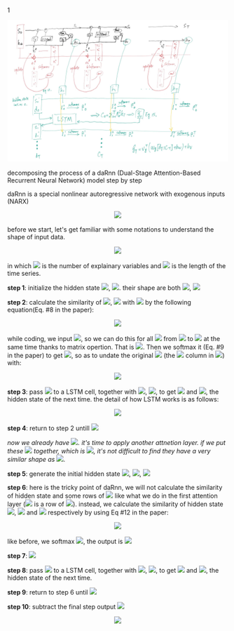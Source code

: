 1
  
![daRnn](daRnnChart.jpg )
  
decomposing the process of a daRnn (Dual-Stage Attention-Based Recurrent Neural Network) model step by step
  
daRnn is a special nonlinear autoregressive network with exogenous inputs (NARX) <p align="center"><img src="https://latex.codecogs.com/gif.latex?&#x5C;hat{Y}_{T}%20=F&#x5C;left(Y_{1},%20&#x5C;cdots,%20Y_{T-1},%20{X}_{1},%20&#x5C;cdots,%20{X}_{T}&#x5C;right)"/></p>  
  
  
before we start, let's get familiar with some notations to understand the shape of input data.
  
  
  
<p align="center"><img src="https://latex.codecogs.com/gif.latex?X%20=%20&#x5C;begin{bmatrix}
x_1^1%20&amp;%20x_2^1%20&amp;%20...&amp;%20...%20&amp;%20...%20&amp;%20x_T^1&#x5C;&#x5C;
x_1^2%20&amp;%20x_2^2%20&amp;%20...&amp;%20...%20&amp;%20...%20&amp;%20x_T^2%20&#x5C;&#x5C;
...%20&amp;%20...%20&amp;%20...&amp;%20...%20&amp;%20...%20&amp;%20...&#x5C;&#x5C;
...%20&amp;%20...%20&amp;%20...&amp;%20x_t^k%20&amp;%20...%20&amp;%20x_T^k%20&#x5C;&#x5C;
...%20&amp;%20...%20&amp;%20...&amp;%20...%20&amp;%20...%20&amp;%20...%20%20&#x5C;&#x5C;
x_1^n%20&amp;%20x_2^n%20&amp;%20...&amp;%20...%20&amp;%20...%20&amp;%20x_T^n%20&#x5C;&#x5C;
&#x5C;end{bmatrix}%20=%20(x^1,%20x^2,%20...,%20x^k,%20...%20,%20x^n)&#x27;%20=%20(x_1,%20x_2,%20...%20,%20x_t,%20...,%20x_T)"/></p>  
  
  
in which <img src="https://latex.codecogs.com/gif.latex?n"/> is the number of explainary variables and <img src="https://latex.codecogs.com/gif.latex?T"/> is the length of the time series.
  
  
  
**step 1**: initialize the hidden state <img src="https://latex.codecogs.com/gif.latex?s_t"/>, <img src="https://latex.codecogs.com/gif.latex?h_t"/>. their shape are both <img src="https://latex.codecogs.com/gif.latex?m"/>, <img src="https://latex.codecogs.com/gif.latex?t=1"/>
  
**step 2**: calculate the similarity of <img src="https://latex.codecogs.com/gif.latex?h_{t-1}"/>, <img src="https://latex.codecogs.com/gif.latex?s_{t-1}"/> with <img src="https://latex.codecogs.com/gif.latex?x^k"/> by the following equation(Eq. #8 in the paper):
  
<p align="center"><img src="https://latex.codecogs.com/gif.latex?e_{t}^{k}=v_{e}&#x27;%20&#x5C;tanh%20&#x5C;left(W_{e}&#x5C;left[h_{t-1}%20;%20s_{t-1}&#x5C;right]+U_{e}%20x^{k}&#x5C;right),%20k=1,2,...,n"/></p>  
  
  
while coding, we input <img src="https://latex.codecogs.com/gif.latex?X"/>, so we can do this for all <img src="https://latex.codecogs.com/gif.latex?k"/> from <img src="https://latex.codecogs.com/gif.latex?1"/> to <img src="https://latex.codecogs.com/gif.latex?n"/> at the same time thanks to matrix opertion. That is <img src="https://latex.codecogs.com/gif.latex?(e_1^1,%20e_1^2,%20...%20,%20e_1^n)&#x27;"/>. Then we softmax it (Eq. #9 in the paper) to get <img src="https://latex.codecogs.com/gif.latex?(&#x5C;alpha_1^1,%20&#x5C;alpha_1^2,%20...%20,%20&#x5C;alpha_1^n)&#x27;"/>, so as to undate the original <img src="https://latex.codecogs.com/gif.latex?x_t"/> (the <img src="https://latex.codecogs.com/gif.latex?t^{th}"/> column in <img src="https://latex.codecogs.com/gif.latex?X"/>) with:
  
<p align="center"><img src="https://latex.codecogs.com/gif.latex?&#x5C;tilde{x}_{t}=&#x5C;left(&#x5C;alpha_{t}^{1}%20x_{t}^{1},%20&#x5C;alpha_{t}^{2}%20x_{t}^{2},%20&#x5C;cdots,%20&#x5C;alpha_{t}^{n}%20x_{t}^{n}&#x5C;right)&#x27;"/></p>  
  
  
**step 3**: pass <img src="https://latex.codecogs.com/gif.latex?&#x5C;tilde{x}_{t}"/> to a LSTM cell, together with <img src="https://latex.codecogs.com/gif.latex?h_{t-1}"/>, <img src="https://latex.codecogs.com/gif.latex?s_{t-1}"/>, to get <img src="https://latex.codecogs.com/gif.latex?h_t"/> and <img src="https://latex.codecogs.com/gif.latex?s_t"/>, the hidden state of the next time. the detail of how LSTM works is as follows:
  
<p align="center"><img src="https://latex.codecogs.com/gif.latex?&#x5C;begin{aligned}
{f}_{t}%20&amp;=&#x5C;sigma&#x5C;left({W}_{f}&#x5C;left[{h}_{t-1}%20;%20{x}_{t}&#x5C;right]+{b}_{f}&#x5C;right)%20&#x5C;&#x5C;
{i}_{t}%20&amp;=&#x5C;sigma&#x5C;left({W}_{i}&#x5C;left[{h}_{t-1}%20;%20{x}_{t}&#x5C;right]+{b}_{i}&#x5C;right)%20&#x5C;&#x5C;
{o}_{t}%20&amp;=&#x5C;sigma&#x5C;left({W}_{o}&#x5C;left[{h}_{t-1}%20;%20{x}_{t}&#x5C;right]+{b}_{o}&#x5C;right)%20&#x5C;&#x5C;
{s}_{t}={f}_{t}%20&#x5C;odot%20{s}_{t-1}%20&amp;+{i}_{t}%20&#x5C;odot%20&#x5C;tanh%20&#x5C;left({W}_{s}&#x5C;left[{h}_{t-1}%20;%20{x}_{t}&#x5C;right]+{b}_{s}&#x5C;right)%20&#x5C;&#x5C;
{h}_{t}%20&amp;={o}_{t}%20&#x5C;odot%20&#x5C;tanh%20&#x5C;left({s}_{t}&#x5C;right)
&#x5C;end{aligned}"/></p>  
  
  
**step 4**: return to step 2 untill <img src="https://latex.codecogs.com/gif.latex?t=T"/>
  
*now we already have <img src="https://latex.codecogs.com/gif.latex?h_1,%20h_2,%20...,%20h_T"/>. it's time to apply another attnetion layer. if we put these <img src="https://latex.codecogs.com/gif.latex?h_t"/> together, which is <img src="https://latex.codecogs.com/gif.latex?(h_1,%20h_2,%20...,%20h_T)"/>, it's not difficult to find they have a very similar shape as <img src="https://latex.codecogs.com/gif.latex?X%20=%20(x_1,%20x_2,%20...,%20x_T)"/>.*
  
**step 5**: generate the initial hidden state <img src="https://latex.codecogs.com/gif.latex?s_{t-1}&#x27;"/>, <img src="https://latex.codecogs.com/gif.latex?d_{t-1}"/>, <img src="https://latex.codecogs.com/gif.latex?t=1"/>
  
**step 6**: here is the tricky point of daRnn, we will not calculate the similarity of hidden state and some rows of <img src="https://latex.codecogs.com/gif.latex?(h_1,%20h_2,%20...,%20h_T)"/> like what we do in the first attention layer (<img src="https://latex.codecogs.com/gif.latex?x^k"/> is a row of <img src="https://latex.codecogs.com/gif.latex?X"/>). instead, we calculate the similarity of hidden state <img src="https://latex.codecogs.com/gif.latex?s_{t-1}&#x27;"/>, <img src="https://latex.codecogs.com/gif.latex?d_{t-1}"/> and <img src="https://latex.codecogs.com/gif.latex?h_1,%20h_2,%20...,%20h_T"/> respectively by using Eq #12 in the paper:
<p align="center"><img src="https://latex.codecogs.com/gif.latex?l_{t}^{i}=v_{d}‘%20&#x5C;tanh%20&#x5C;left({W}_{d}&#x5C;left[{d}_{t-1}%20;%20{s}_{t-1}^{&#x5C;prime}&#x5C;right]+{U}_{d}%20{h}_{i}&#x5C;right),%20i=1,2,...,T"/></p>  
  
  
like before, we softmax <img src="https://latex.codecogs.com/gif.latex?l_t^1,%20l_t^2,%20...,%20l_t^T"/>, the output is <img src="https://latex.codecogs.com/gif.latex?&#x5C;beta_t^1,%20&#x5C;beta_t^2,%20...,%20&#x5C;beta_t^T"/>
  
**step 7**: <img src="https://latex.codecogs.com/gif.latex?c_t%20=%20&#x5C;sum_{i=1}^T%20h_i%20&#x5C;beta_t^i"/>
  
**step 8**: pass <img src="https://latex.codecogs.com/gif.latex?c_t"/> to a LSTM cell, together with <img src="https://latex.codecogs.com/gif.latex?s_{t-1}&#x27;"/>, <img src="https://latex.codecogs.com/gif.latex?d_{t-1}"/>, to get <img src="https://latex.codecogs.com/gif.latex?s&#x27;_t"/> and <img src="https://latex.codecogs.com/gif.latex?d_t"/>, the hidden state of the next time.
  
**step 9**: return to step 6 until <img src="https://latex.codecogs.com/gif.latex?t=T"/>
  
**step 10**: subtract the final step output <img src="https://latex.codecogs.com/gif.latex?d_T,%20c_T"/>
  
<p align="center"><img src="https://latex.codecogs.com/gif.latex?&#x5C;begin{aligned}
&#x5C;hat{y}_{T}%20&amp;=F&#x5C;left(y_{1},%20&#x5C;cdots,%20y_{T-1},%20{x}_{1},%20&#x5C;cdots,%20{x}_{T}&#x5C;right)%20&#x5C;&#x5C;
&amp;={v}_{y}^{&#x5C;top}&#x5C;left({W}_{y}&#x5C;left[{d}_{T}%20;%20{c}_{T}&#x5C;right]+{b}_{w}&#x5C;right)+b_{v}
&#x5C;end{aligned}"/></p>  
  
  